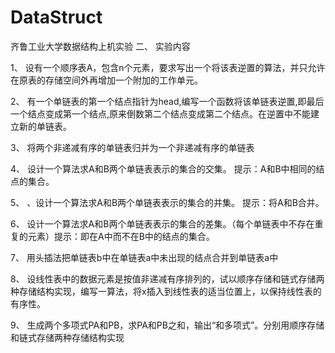 <!--
 * @Description: 
 * @Version: 1.0
 * @Autor: Aspartame
 * @Date: 2022-10-05 20:08:09
-->
# DataStruct
齐鲁工业大学数据结构上机实验
二、 实验内容
 
1、	设有一个顺序表A，包含n个元素，要求写出一个将该表逆置的算法，并只允许在原表的存储空间外再增加一个附加的工作单元。

2、	有一个单链表的第一个结点指针为head,编写一个函数将该单链表逆置,即最后一个结点变成第一个结点,原来倒数第二个结点变成第二个结点。在逆置中不能建立新的单链表。

3、	将两个非递减有序的单链表归并为一个非递减有序的单链表 

4、	设计一个算法求A和B两个单链表表示的集合的交集。 提示：A和B中相同的结点的集合。

5、	、设计一个算法求A和B两个单链表表示的集合的并集。 提示：将A和B合并。

6、	设计一个算法求A和B两个单链表表示的集合的差集。（每个单链表中不存在重复的元素）提示：即在A中而不在B中的结点的集合。

7、	用头插法把单链表b中在单链表a中未出现的结点合并到单链表a中

8、	设线性表中的数据元素是按值非递减有序排列的，试以顺序存储和链式存储两种存储结构实现，编写一算法，将x插入到线性表的适当位置上，以保持线性表的有序性。

9、	生成两个多项式PA和PB，求PA和PB之和，输出“和多项式”。分别用顺序存储和链式存储两种存储结构实现

